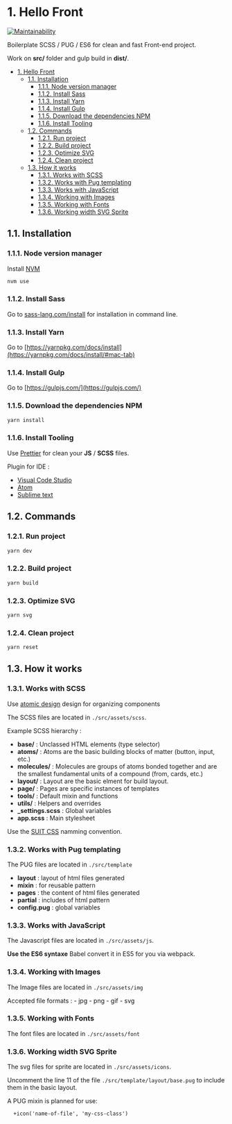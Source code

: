 # 1. Hello Front

[![Maintainability](https://api.codeclimate.com/v1/badges/5f42eea3983e36565d92/maintainability)](https://codeclimate.com/github/sutter/helloFront/maintainability)

Boilerplate SCSS / PUG / ES6 for clean and fast Front-end project.

Work on **src/** folder and gulp build in **dist/**.

<!-- TOC -->

- [1. Hello Front](#1-hello-front)
  - [1.1. Installation](#11-installation)
    - [1.1.1. Node version manager](#111-node-version-manager)
    - [1.1.2. Install Sass](#112-install-sass)
    - [1.1.3. Install Yarn](#113-install-yarn)
    - [1.1.4. Install Gulp](#114-install-gulp)
    - [1.1.5. Download the dependencies NPM](#115-download-the-dependencies-npm)
    - [1.1.6. Install Tooling](#116-install-tooling)
  - [1.2. Commands](#12-commands)
    - [1.2.1. Run project](#121-run-project)
    - [1.2.2. Build project](#122-build-project)
    - [1.2.3. Optimize SVG](#123-optimize-svg)
    - [1.2.4. Clean project](#124-clean-project)
  - [1.3. How it works](#13-how-it-works)
    - [1.3.1. Works with SCSS](#131-works-with-scss)
    - [1.3.2. Works with Pug templating](#132-works-with-pug-templating)
    - [1.3.3. Works with JavaScript](#133-works-with-javascript)
    - [1.3.4. Working with Images](#134-working-with-images)
    - [1.3.5. Working with Fonts](#135-working-with-fonts)
    - [1.3.6. Working width SVG Sprite](#136-working-width-svg-sprite)

<!-- /TOC -->

## 1.1. Installation

### 1.1.1. Node version manager

Install [NVM](https://github.com/creationix/nvm)

```bash
nvm use
```

### 1.1.2. Install Sass

Go to [sass-lang.com/install](http://sass-lang.com/install) for installation in
command line.

### 1.1.3. Install Yarn

Go to
[https://yarnpkg.com/docs/install](https://yarnpkg.com/docs/install/#mac-tab)

### 1.1.4. Install Gulp

Go to [https://gulpjs.com/](https://gulpjs.com/)

### 1.1.5. Download the dependencies NPM

```bash
yarn install
```

### 1.1.6. Install Tooling

Use [Prettier](https://github.com/prettier/prettier) for clean your **JS** /
**SCSS** files.

Plugin for IDE :

- [Visual Code Studio](https://marketplace.visualstudio.com/items?itemName=esbenp.prettier-vscode)
- [Atom](https://atom.io/packages/prettier-atom)
- [Sublime text](https://github.com/danreeves/sublime-prettier)

## 1.2. Commands

### 1.2.1. Run project

```bash
yarn dev
```

### 1.2.2. Build project

```bash
yarn build
```

### 1.2.3. Optimize SVG

```bash
yarn svg
```

### 1.2.4. Clean project

```bash
yarn reset
```

## 1.3. How it works

### 1.3.1. Works with SCSS

Use [atomic design](http://bradfrost.com/blog/post/atomic-web-design/) design for organizing components

The SCSS files are located in `./src/assets/scss`.

Example SCSS hierarchy :

- **base/** : Unclassed HTML elements (type selector)
- **atoms/** : Atoms are the basic building blocks of matter (button, input, etc.)
- **molecules/** : Molecules are groups of atoms bonded together and are the smallest fundamental units of a compound (from, cards, etc.)
- **layout/** : Layout are the basic elment for build layout.
- **page/** : Pages are specific instances of templates
- **tools/** : Default mixin and functions
- **utils/** : Helpers and overrides
- **\_settings.scss** : Global variables
- **app.scss** : Main stylesheet

Use the [SUIT CSS](https://github.com/suitcss/suit/blob/master/doc/naming-conventions.md) namming convention.

### 1.3.2. Works with Pug templating

The PUG files are located in `./src/template`

- **layout** : layout of html files generated
- **mixin** : for reusable pattern
- **pages** : the content of html files generated
- **partial** : includes of html pattern
- **config.pug** : global variables

### 1.3.3. Works with JavaScript

The Javascript files are located in `./src/assets/js`.

**Use the ES6 syntaxe** Babel convert it in ES5 for you via webpack.

### 1.3.4. Working with Images

The Image files are located in `./src/assets/img`

Accepted file formats : - jpg - png - gif - svg

### 1.3.5. Working with Fonts

The font files are located in `./src/assets/font`

### 1.3.6. Working width SVG Sprite

The svg files for sprite are located in `./src/assets/icons`.

Uncomment the line 11 of the file `./src/template/layout/base.pug` to include them in the basic layout.

A PUG mixin is planned for use:

```pug
  +icon('name-of-file', 'my-css-class')
```

